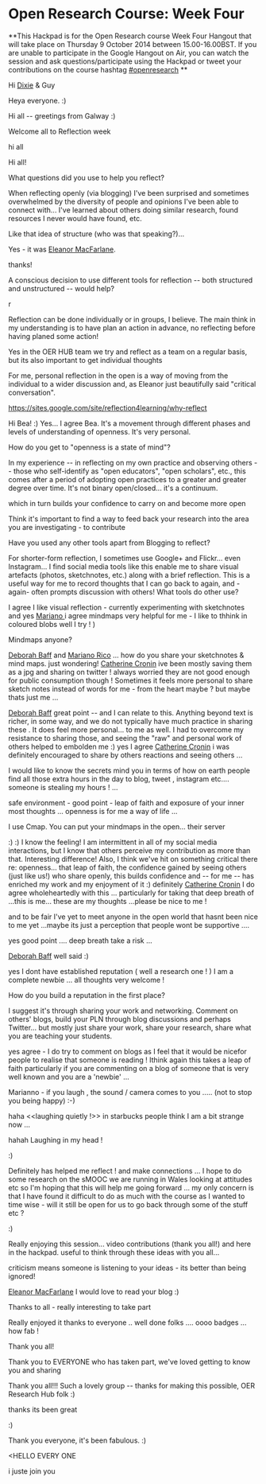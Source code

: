 # Open Research Course: Week Four 

**This Hackpad is for the Open Research course Week Four Hangout that will take place on Thursday 9 October 2014 between 15.00-16.00BST. If you are unable to participate in the Google Hangout on Air, you can watch the session and ask questions/participate using the Hackpad or tweet your contributions on the course hashtag [#openresearch](https://p2pu.hackpad.com/ep/search/?q=%23openresearch&via=QuwexKfTXlF) **

Hi [Dixie](/ep/profile/F2oODEtaN6F) & Guy

Heya everyone. :)

Hi all -- greetings from Galway :)

Welcome all to Reflection week

hi all

Hi all!

What questions did you use to help you reflect?

When reflecting openly (via blogging) I've been surprised and sometimes overwhelmed by the diversity of people and opinions I've been able to connect with... I've learned about others doing similar research, found resources I never would have found, etc. 

Like that idea of structure (who was that speaking?)...

Yes  - it was [Eleanor MacFarlane](/ep/profile/GUkzGLXfKHi).

thanks!

A conscious decision to use different tools for reflection -- both structured and unstructured -- would help? 

r

Reflection can be done individually or in groups, I believe. The main think in my understanding is to have plan an action in advance, no reflecting before having planed some action!

Yes in the OER HUB team we try and reflect as a team on a regular basis, but its also important to get individual thoughts

For me, personal reflection in the open is a way of moving from the individual to a wider discussion and, as Eleanor just beautifully said "critical conversation". 

[](https://sites.google.com/site/reflection4learning/why-reflect)https://sites.google.com/site/reflection4learning/why-reflect

Hi Bea! :) Yes... I agree Bea. It's a movement through different phases and levels of understanding of openness. It's very personal.

How do you get to "openness is a state of mind"?

In my experience -- in reflecting on my own practice and observing others -- those who self-identify as "open educators", "open scholars", etc., this comes after a period of adopting open practices to a greater and greater degree over time. It's not binary open/closed... it's a continuum. 

which in turn builds your confidence to carry on and become more open

Think it's important to find a way to feed back your research into the area you are investigating - to contribute

Have you used any other tools apart from Blogging to reflect?

For shorter-form reflection, I sometimes use Google+ and Flickr... even Instagram... I find social media tools like this enable me to share visual artefacts (photos, sketchnotes, etc.) along with a brief reflection. This is a useful way for me to record thoughts that I can go back to again, and -again- often prompts discussion with others! What tools do other use?

I agree I like visual reflection - currently experimenting with sketchnotes and yes [Mariano ](/ep/profile/Daz3aXt1rDA) i agree mindmaps very helpful for me - I like to thhink in coloured blobs well I try ! ) 

Mindmaps anyone?

[Deborah Baff](/ep/profile/zkAl3ejQYpS) and [Mariano Rico](/ep/profile/Daz3aXt1rDA) ... how do you share your sketchnotes & mind maps. just wondering!  [Catherine Cronin](/ep/profile/sFvlLzT4WfE) ive been mostly saving them as a jpg and sharing on twitter ! always worried they are not good enough for public consumption though ! Sometimes it feels more personal to share sketch notes instead of words for me - from the heart maybe ? but maybe thats just me ...

[Deborah Baff](/ep/profile/zkAl3ejQYpS) great point -- and I can relate to this. Anything beyond text is richer, in some way, and we do not typically have much practice in sharing these . It does feel more personal... to me as well. I had to overcome my resistance to sharing those, and seeing the "raw" and personal work of others helped to embolden me :) yes I agree [Catherine Cronin](/ep/profile/sFvlLzT4WfE) i was definitely encouraged to share by others reactions and seeing others ...

I would like to know the secrets mind you in terms of how on earth people find all those extra hours in the day to blog, tweet , instagram etc.... someone is stealing my hours ! ... 

safe environment - good point - leap of faith and exposure of your inner most thoughts ... openness is for me a way of life ... 

I use Cmap. You can put your mindmaps in the open... their server

:) :) I know the feeling! I am intermittent in all of my social media interactions, but I know that others perceive my contribution as more than that. Interesting difference! Also, I think we've hit on something critical there re: openness... that leap of faith, the confidence gained by seeing others (just like us!) who share openly, this builds confidence and -- for me -- has enriched my work and my enjoyment of it :) definitely [Catherine Cronin](/ep/profile/sFvlLzT4WfE) I do agree wholeheartedly with this ... particularly for taking that deep breath of ...this is me... these are my thoughts ...please be nice to me !

and to be fair I've yet to meet anyone in the open world that hasnt been nice to me yet ...maybe its just a perception that people wont be supportive .... 

yes good point .... deep breath take a risk ...

[Deborah Baff](/ep/profile/zkAl3ejQYpS) well said :)

yes I dont have established reputation ( well a research one ! ) I am a complete newbie ... all thoughts very welcome !

How do you build a reputation in the first place?

I suggest it's through sharing your work and networking. Comment on others' blogs, build your PLN through blog discussions and perhaps Twitter... but mostly just share your work, share your research, share what you are teaching your students.

yes agree - I do try to comment on blogs as I feel that it would be nicefor people to realise that someone is reading !  Ithink again this takes a leap of faith particularly if you are commenting on a blog of someone that is very well known and you are a 'newbie' ...

Marianno - if you laugh , the sound / camera comes to you .....  (not to stop you being happy) :-)

haha <<laughing quietly !>> in starbucks people think I am a bit strange now ...

hahah Laughing in my head !

:)

Definitely has helped me reflect ! and make connections ... I hope to do some research on the sMOOC we are running in Wales looking at attitudes etc so I'm hoping that this will help me going forward ... my only concern is that I have found it difficult to do as much with the course as I wanted to time wise - will it still be open for us to go back through some of the stuff etc ? 

:)

Really enjoying this session... video contributions (thank you all!) and here in the hackpad. useful to think through these ideas with you all...

criticism means someone is listening to your ideas - its better than being ignored!

[Eleanor MacFarlane](/ep/profile/GUkzGLXfKHi) I would love to read your blog :)

Thanks to all - really interesting to take part

Really enjoyed it thanks to everyone .. well done folks .... oooo badges ... how fab ! 

Thank you all!

Thank you to EVERYONE who has taken part, we've loved getting to know you and sharing

Thank you all!!! Such a lovely group -- thanks for making this possible, OER Research Hub folk :)

thanks its been great 

:) 

Thank you everyone, it's been fabulous. :)

<HELLO EVERY ONE 

i juste join you